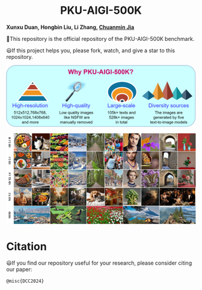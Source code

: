 # <center> PKU-AIGI-500K
**Xunxu Duan, Hongbin Liu, Li Zhang, [Chuanmin Jia](http://www.jiachuanmin.site/index.html)**



:hammer:This repository is the official repository of the PKU-AIGI-500K benchmark.

:smiley:If this project helps you, please fork, watch, and give a star to this repository.

![why](./assets/why.png) 

![example](./assets/example.jpg) 

<!-- ![pipeline](./assets/pipeline.png) -->



# Citation
:smiley:If you find our repository useful for your research, please consider citing our paper:

```
@misc{DCC2024}
```
